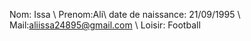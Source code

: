 Nom: Issa \\
Prenom:Ali\\
date de naissance: 21/09/1995 \\
Mail:aliissa24895@gmail.com \\
Loisir: Football